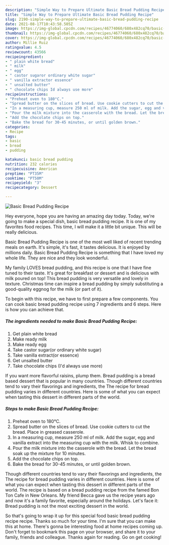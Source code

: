 ```yaml
---
description: "Simple Way to Prepare Ultimate Basic Bread Pudding Recipe"
title: "Simple Way to Prepare Ultimate Basic Bread Pudding Recipe"
slug: 2190-simple-way-to-prepare-ultimate-basic-bread-pudding-recipe
date: 2021-08-17T10:43:58.505Z
image: https://img-global.cpcdn.com/recipes/46774060/680x482cq70/basic-bread-pudding-recipe-recipe-main-photo.jpg
thumbnail: https://img-global.cpcdn.com/recipes/46774060/680x482cq70/basic-bread-pudding-recipe-recipe-main-photo.jpg
cover: https://img-global.cpcdn.com/recipes/46774060/680x482cq70/basic-bread-pudding-recipe-recipe-main-photo.jpg
author: Millie Ruiz
ratingvalue: 4.5
reviewcount: 43566
recipeingredient:
- " plain white bread"
- " milk"
- " egg"
- " castor sugaror ordinary white sugar"
- " vanilla extractor essence"
- " unsalted butter"
- " chocolate chips Id always use more"
recipeinstructions:
- "Preheat oven to 180°C."
- "Spread butter on the slices of bread. Use cookie cutters to cut the bread. Place in greased casserole."
- "In a measuring cup, measure 250 ml of milk. Add the sugar, egg and vanilla extract into the measuring cup with the milk. Whisk to combine."
- "Pour the milk mixture into the casserole with the bread. Let the bread soak up the mixture for 10 minutes."
- "Add the chocolate chips on top."
- "Bake the bread for 30-45 minutes, or until golden brown."
categories:
- Recipe
tags:
- basic
- bread
- pudding

katakunci: basic bread pudding 
nutrition: 232 calories
recipecuisine: American
preptime: "PT35M"
cooktime: "PT50M"
recipeyield: "3"
recipecategory: Dessert

---
```



![Basic Bread Pudding Recipe](https://img-global.cpcdn.com/recipes/46774060/680x482cq70/basic-bread-pudding-recipe-recipe-main-photo.jpg)

Hey everyone, hope you are having an amazing day today. Today, we're going to make a special dish, basic bread pudding recipe. It is one of my favorites food recipes. This time, I will make it a little bit unique. This will be really delicious.

Basic Bread Pudding Recipe is one of the most well liked of recent trending meals on earth. It's simple, it's fast, it tastes delicious. It is enjoyed by millions daily. Basic Bread Pudding Recipe is something that I have loved my whole life. They are nice and they look wonderful.

My family LOVES bread pudding, and this recipe is one that I have fine tuned to their taste. It&#39;s great for breakfast or dessert and is delicious with milk poured on top! This bread pudding is very versatile and lovely in texture. Christmas time can inspire a bread pudding by simply substituting a good-quality eggnog for the milk (or part of it).


To begin with this recipe, we have to first prepare a few components. You can cook basic bread pudding recipe using 7 ingredients and 6 steps. Here is how you can achieve that.

<!--inarticleads1-->

##### The ingredients needed to make Basic Bread Pudding Recipe:

1. Get  plain white bread
1. Make ready  milk
1. Make ready  egg
1. Take  castor sugar(or ordinary white sugar)
1. Take  vanilla extract(or essence)
1. Get  unsalted butter
1. Take  chocolate chips (I&#39;d always use more)


If you want more flavorful raisins, plump them. Bread pudding is a bread based dessert that is popular in many countries. Though different countries tend to vary their flavorings and ingredients, the The recipe for bread pudding varies in different countries. Here is some of what you can expect when tasting this dessert in different parts of the world. 

<!--inarticleads2-->

##### Steps to make Basic Bread Pudding Recipe:

1. Preheat oven to 180°C.
1. Spread butter on the slices of bread. Use cookie cutters to cut the bread. Place in greased casserole.
1. In a measuring cup, measure 250 ml of milk. Add the sugar, egg and vanilla extract into the measuring cup with the milk. Whisk to combine.
1. Pour the milk mixture into the casserole with the bread. Let the bread soak up the mixture for 10 minutes.
1. Add the chocolate chips on top.
1. Bake the bread for 30-45 minutes, or until golden brown.


Though different countries tend to vary their flavorings and ingredients, the The recipe for bread pudding varies in different countries. Here is some of what you can expect when tasting this dessert in different parts of the world. The recipe is based on a bread pudding recipe from the famed Bon Ton Cafe in New Orleans. My friend Becca gave us the recipe years ago and now it&#39;s a family favorite, especially around the holidays. Let&#39;s face it: Bread pudding is not the most exciting dessert in the world. 

So that's going to wrap it up for this special food basic bread pudding recipe recipe. Thanks so much for your time. I'm sure that you can make this at home. There's gonna be interesting food at home recipes coming up. Don't forget to bookmark this page on your browser, and share it to your family, friends and colleague. Thanks again for reading. Go on get cooking!

